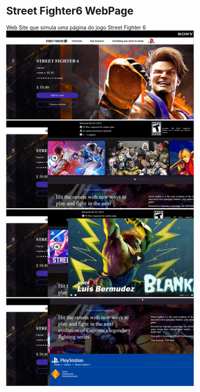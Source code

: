 # Street Fighter6 WebPage 

 Web Site que simula uma página do jogo Street Fighter 6
 ![Imagem 1](Pag1.png)
 ![Imagem 2](Pag2.png)
 ![Imagem 3](Pag3.png)
 ![Imagem 4](Pag4.png)
